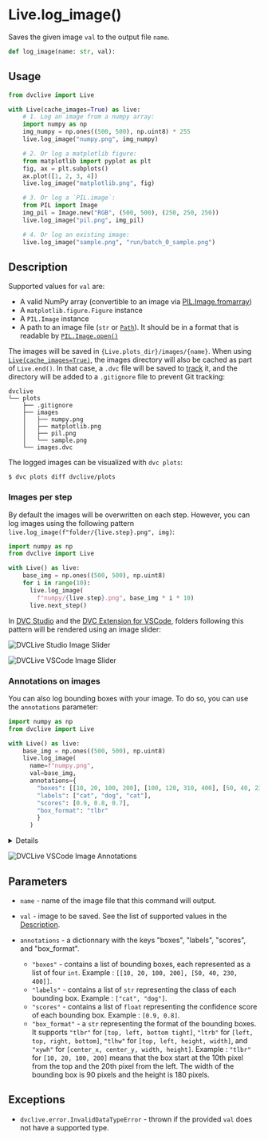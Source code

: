 # Live.log_image()

Saves the given image `val` to the output file `name`.

```py
def log_image(name: str, val):
```

## Usage

```py
from dvclive import Live

with Live(cache_images=True) as live:
    # 1. Log an image from a numpy array:
    import numpy as np
    img_numpy = np.ones((500, 500), np.uint8) * 255
    live.log_image("numpy.png", img_numpy)

    # 2. Or log a matplotlib figure:
    from matplotlib import pyplot as plt
    fig, ax = plt.subplots()
    ax.plot([1, 2, 3, 4])
    live.log_image("matplotlib.png", fig)

    # 3. Or log a `PIL.image`:
    from PIL import Image
    img_pil = Image.new("RGB", (500, 500), (250, 250, 250))
    live.log_image("pil.png", img_pil)

    # 4. Or log an existing image:
    live.log_image("sample.png", "run/batch_0_sample.png")
```

## Description

Supported values for `val` are:

- A valid NumPy array (convertible to an image via
  [PIL.Image.fromarray](https://pillow.readthedocs.io/en/stable/reference/Image.html#PIL.Image.fromarray))
- A `matplotlib.figure.Figure` instance
- A `PIL.Image` instance
- A path to an image file (`str` or
  [`Path`](https://docs.python.org/3/library/pathlib.html#pathlib.Path)). It
  should be in a format that is readable by
  [`PIL.Image.open()`](https://pillow.readthedocs.io/en/stable/reference/Image.html#PIL.Image.open)

The images will be saved in `{Live.plots_dir}/images/{name}`. When using
[`Live(cache_images=True)`](/doc/dvclive/live#parameters), the images directory
will also be <abbr>cached</abbr> as part of `Live.end()`. In that case, a `.dvc`
file will be saved to
[track](/doc/dvclive/how-it-works#track-large-artifacts-with-dvc) it, and the
directory will be added to a `.gitignore` file to prevent Git tracking:

```
dvclive
└── plots
    ├── .gitignore
    ├── images
    │   ├── numpy.png
    │   ├── matplotlib.png
    │   ├── pil.png
    │   └── sample.png
    └── images.dvc
```

<admon type="tip">

The logged images can be visualized with `dvc plots`:

```cli
$ dvc plots diff dvclive/plots
```

</admon>

### Images per step

By default the images will be overwritten on each step. However, you can log
images using the following pattern
`live.log_image(f"folder/{live.step}.png", img)`:

```py
import numpy as np
from dvclive import Live

with Live() as live:
    base_img = np.ones((500, 500), np.uint8)
    for i in range(10):
      live.log_image(
        f"numpy/{live.step}.png", base_img * i * 10)
      live.next_step()
```

In [DVC Studio] and the [DVC Extension for VSCode], folders following this
pattern will be rendered using an image slider:

<toggle>
<tab title="DVC Studio">

![DVCLive Studio Image Slider](/img/dvclive-studio-image-slider.gif)

</tab>
<tab title="VSCode Extension">

![DVCLive VSCode Image Slider](/img/dvclive-vscode-image-slider.gif)

</tab>

</toggle>

### Annotations on images

You can also log bounding boxes with your image. To do so, you can use the
`annotations` parameter:

```py
import numpy as np
from dvclive import Live

with Live() as live:
    base_img = np.ones((500, 500), np.uint8)
    live.log_image(
      name=f"numpy.png",
      val=base_img,
      annotations={
        "boxes": [[10, 20, 100, 200], [100, 120, 310, 400], [50, 40, 230, 400]],
        "labels": ["cat", "dog", "cat"],
        "scores": [0.9, 0.8, 0.7],
        "box_format": "tlbr"
        }
      )
```

<details id="what-is-log-image-doing-under-the-hood">

#### What is `log_image` doing under the hood?

`log_image()` will store the annotations in a JSON file with the same path and
name as the image `{Live.plots_dir}/images/{name}.json`. For the given example
the JSON file will contain the following structure:

```json
{
  "annotations": {
    "cat": [
      {
        "box": { "top": 10, "left": 20, "bottom": 100, "right": 200 },
        "score": 0.9
      },
      {
        "box": { "top": 50, "left": 40, "bottom": 230, "right": 400 },
        "score": 0.7
      }
    ],
    "dog": [
      {
        "box": { "top": 100, "left": 120, "bottom": 310, "right": 400 },
        "score": 0.8
      }
    ]
  }
}
```

If you don't want to use `log_image` to store the annotations, but you want to
see the annotations on [DVC Studio] or on the [DVC Extension for VSCode], you
can save the JSON yourself, but it needs to respect this structure.

</details>

<toggle>
<tab title="VSCode Extension">

![DVCLive VSCode Image Annotations](/img/dvclive-vscode-annotations.gif)

</tab>

</toggle>

## Parameters

- `name` - name of the image file that this command will output.

- `val` - image to be saved. See the list of supported values in the
  [Description](#description).

- `annotations` - a dictionnary with the keys "boxes", "labels", "scores", and
  "box_format".
  - `"boxes"` - contains a list of bounding boxes, each represented as a list of
    four `int`. Example : `[[10, 20, 100, 200], [50, 40, 230, 400]]`.
  - `"labels"` - contains a list of `str` representing the class of each
    bounding box. Example : `["cat", "dog"]`.
  - `"scores"` - contains a list of `float` representing the confidence score of
    each bounding box. Example : `[0.9, 0.8]`.
  - `"box_format"` - a `str` representing the format of the bounding boxes. It
    supports `"tlbr"` for `[top, left, bottom tight]`, `"ltrb"` for
    `[left, top, right, bottom]`, `"tlhw"` for `[top, left, height, width]`, and
    `"xywh"` for `[center_x, center_y, width, height]`. Example : `"tlbr"` for
    `[10, 20, 100, 200]` means that the box start at the 10th pixel from the top
    and the 20th pixel from the left. The width of the bounding box is 90 pixels
    and the height is 180 pixels.

## Exceptions

- `dvclive.error.InvalidDataTypeError` - thrown if the provided `val` does not
  have a supported type.

[DVC Studio]: https://studio.iterative.ai/
[DVC Extension for VSCode]:
  https://marketplace.visualstudio.com/items?itemName=Iterative.dvc
